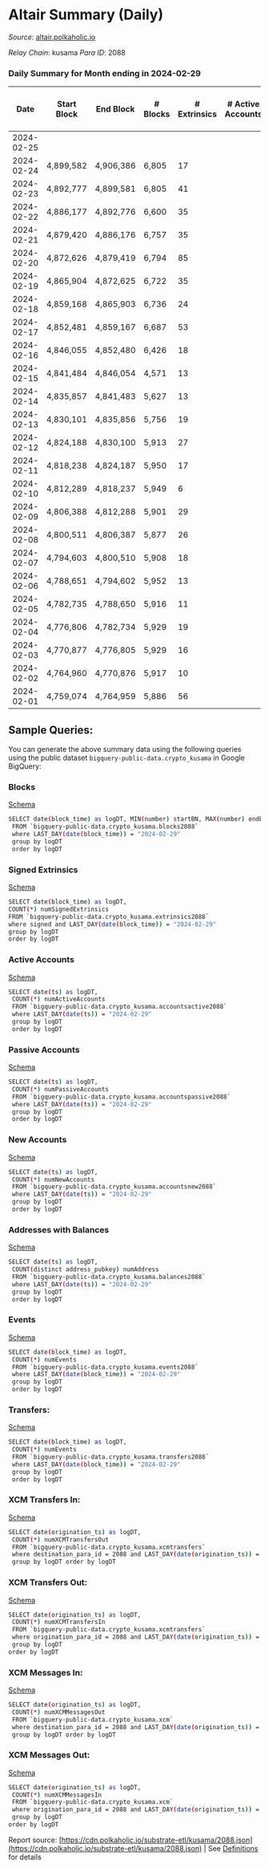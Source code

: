 # Altair Summary (Daily)

_Source_: [altair.polkaholic.io](https://altair.polkaholic.io)

*Relay Chain*: kusama
*Para ID*: 2088



### Daily Summary for Month ending in 2024-02-29


| Date    | Start Block | End Block | # Blocks | # Extrinsics | # Active Accounts | # Passive Accounts | # New Accounts | # Addresses | # Events  | # Transfers ($USD) | # XCM Transfers In ($USD) | # XCM Transfers Out ($USD) | # XCM In | # XCM Out | Issues |
|---------|-------------|-----------|----------|--------------|-------------------|--------------------|----------------|-------------|-----------|--------------------|---------------------------|----------------------------|----------|-----------|--------|
| 2024-02-25 |  |  |  |  |  |  |  |  |  |   |   |   |  |  |  |
| 2024-02-24 | 4,899,582 | 4,906,386 | 6,805 | 17 |  |  |  | 30,012 | 13,775 | 12 ($3,381.72) |   |   |  |  |  |
| 2024-02-23 | 4,892,777 | 4,899,581 | 6,805 | 41 |  |  |  | 30,010 | 14,009 | 29 ($2,392.25) |   |   |  |  |  |
| 2024-02-22 | 4,886,177 | 4,892,776 | 6,600 | 35 |  |  |  | 30,013 | 13,553 | 25 ($3,269.48) |   |   |  |  |  |
| 2024-02-21 | 4,879,420 | 4,886,176 | 6,757 | 35 |  |  |  | 30,011 | 13,841 | 30 ($804.42) |   |   |  |  |  |
| 2024-02-20 | 4,872,626 | 4,879,419 | 6,794 | 85 |  |  |  | 30,009 | 14,415 | 70  |   |   |  |  |  |
| 2024-02-19 | 4,865,904 | 4,872,625 | 6,722 | 35 |  |  |  | 30,004 | 13,790 | 27  |   |   |  |  |  |
| 2024-02-18 | 4,859,168 | 4,865,903 | 6,736 | 24 |  |  |  | 30,003 | 13,710 | 17  |   |   |  |  |  |
| 2024-02-17 | 4,852,481 | 4,859,167 | 6,687 | 53 |  |  |  | 29,998 | 13,880 | 41  |   |   |  |  |  |
| 2024-02-16 | 4,846,055 | 4,852,480 | 6,426 | 18 |  |  |  | 30,005 | 13,028 | 12  |   |   |  |  |  |
| 2024-02-15 | 4,841,484 | 4,846,054 | 4,571 | 13 |  |  |  | 30,002 | 9,275 | 8  |   |   |  |  |  |
| 2024-02-14 | 4,835,857 | 4,841,483 | 5,627 | 13 |  |  |  | 30,002 | 11,376 | 6  |   |   |  |  |  |
| 2024-02-13 | 4,830,101 | 4,835,856 | 5,756 | 19 |  |  |  | 30,002 | 11,699 | 12  |   |   |  |  |  |
| 2024-02-12 | 4,824,188 | 4,830,100 | 5,913 | 27 |  |  |  | 30,001 | 12,086 | 19  |   |   |  |  |  |
| 2024-02-11 | 4,818,238 | 4,824,187 | 5,950 | 17 |  |  |  | 30,003 | 12,078 | 15  |   |   |  |  |  |
| 2024-02-10 | 4,812,289 | 4,818,237 | 5,949 | 6 |  |  |  | 30,003 | 11,963 | 5  |   |   |  |  |  |
| 2024-02-09 | 4,806,388 | 4,812,288 | 5,901 | 29 |  |  |  | 30,002 | 12,063 | 17  |   |   |  |  |  |
| 2024-02-08 | 4,800,511 | 4,806,387 | 5,877 | 26 |  |  |  | 30,000 | 11,998 | 16  |   |   |  |  |  |
| 2024-02-07 | 4,794,603 | 4,800,510 | 5,908 | 18 |  |  |  | 29,998 | 11,978 | 10  |   |   |  |  |  |
| 2024-02-06 | 4,788,651 | 4,794,602 | 5,952 | 13 |  |  |  | 29,997 | 12,028 | 8  |   |   |  |  |  |
| 2024-02-05 | 4,782,735 | 4,788,650 | 5,916 | 11 |  |  |  | 29,996 | 11,945 | 9  |   |   |  |  |  |
| 2024-02-04 | 4,776,806 | 4,782,734 | 5,929 | 19 |  |  |  | 29,996 | 12,046 | 14 ($399.49) |   | 1  |  |  |  |
| 2024-02-03 | 4,770,877 | 4,776,805 | 5,929 | 16 |  |  |  | 29,993 | 12,008 | 12 ($1,784.04) |   | 2 ($81.71) |  |  |  |
| 2024-02-02 | 4,764,960 | 4,770,876 | 5,917 | 10 |  |  |  | 29,992 | 11,937 | 8 ($1,751.22) |   | 1 ($17.00) |  |  |  |
| 2024-02-01 | 4,759,074 | 4,764,959 | 5,886 | 56 |  |  |  | 29,993 | 12,230 | 27 ($729.42) |   |   |  |  |  |

## Sample Queries:
You can generate the above summary data using the following queries using the public dataset `bigquery-public-data.crypto_kusama` in Google BigQuery:


### Blocks 

[Schema](https://github.com/colorfulnotion/substrate-etl/blob/main/schema/blocks.json)

```bash
SELECT date(block_time) as logDT, MIN(number) startBN, MAX(number) endBN, COUNT(*) numBlocks 
 FROM `bigquery-public-data.crypto_kusama.blocks2088`  
 where LAST_DAY(date(block_time)) = "2024-02-29" 
 group by logDT 
 order by logDT
```

### Signed Extrinsics 

[Schema](https://github.com/colorfulnotion/substrate-etl/blob/main/schema/extrinsics.json)

```bash
SELECT date(block_time) as logDT, 
COUNT(*) numSignedExtrinsics 
FROM `bigquery-public-data.crypto_kusama.extrinsics2088`  
where signed and LAST_DAY(date(block_time)) = "2024-02-29" 
group by logDT 
order by logDT
```

### Active Accounts 

[Schema](https://github.com/colorfulnotion/substrate-etl/blob/main/schema/accountsactive.json)

```bash
SELECT date(ts) as logDT, 
 COUNT(*) numActiveAccounts 
 FROM `bigquery-public-data.crypto_kusama.accountsactive2088` 
 where LAST_DAY(date(ts)) = "2024-02-29" 
 group by logDT 
 order by logDT
```

### Passive Accounts 

[Schema](https://github.com/colorfulnotion/substrate-etl/blob/main/schema/accountspassive.json)

```bash
SELECT date(ts) as logDT, 
 COUNT(*) numPassiveAccounts 
 FROM `bigquery-public-data.crypto_kusama.accountspassive2088` 
 where LAST_DAY(date(ts)) = "2024-02-29" 
 group by logDT 
 order by logDT
```

### New Accounts 

[Schema](https://github.com/colorfulnotion/substrate-etl/blob/main/schema/accountsnew.json)

```bash
SELECT date(ts) as logDT, 
 COUNT(*) numNewAccounts 
 FROM `bigquery-public-data.crypto_kusama.accountsnew2088` 
 where LAST_DAY(date(ts)) = "2024-02-29" 
 group by logDT
 order by logDT
```

### Addresses with Balances 

[Schema](https://github.com/colorfulnotion/substrate-etl/blob/main/schema/balances.json)

```bash
SELECT date(ts) as logDT,
 COUNT(distinct address_pubkey) numAddress 
 FROM `bigquery-public-data.crypto_kusama.balances2088` 
 where LAST_DAY(date(ts)) = "2024-02-29" 
 group by logDT 
 order by logDT
```

### Events 

[Schema](https://github.com/colorfulnotion/substrate-etl/blob/main/schema/events.json)

```bash
SELECT date(block_time) as logDT, 
 COUNT(*) numEvents 
 FROM `bigquery-public-data.crypto_kusama.events2088` 
 where LAST_DAY(date(block_time)) = "2024-02-29" 
 group by logDT 
 order by logDT
```

### Transfers:

[Schema](https://github.com/colorfulnotion/substrate-etl/blob/main/schema/transfers.json)

```bash
SELECT date(block_time) as logDT, 
 COUNT(*) numEvents 
 FROM `bigquery-public-data.crypto_kusama.transfers2088` 
 where LAST_DAY(date(block_time)) = "2024-02-29" 
 group by logDT 
 order by logDT
```

### XCM Transfers In: 

[Schema](https://github.com/colorfulnotion/substrate-etl/blob/main/schema/xcmtransfers.json)

```bash
SELECT date(origination_ts) as logDT, 
 COUNT(*) numXCMTransfersOut 
 FROM `bigquery-public-data.crypto_kusama.xcmtransfers` 
 where destination_para_id = 2088 and LAST_DAY(date(origination_ts)) = "2024-02-29" 
 group by logDT order by logDT
```

### XCM Transfers Out: 

[Schema](https://github.com/colorfulnotion/substrate-etl/blob/main/schema/xcmtransfers.json)

```bash
SELECT date(origination_ts) as logDT, 
 COUNT(*) numXCMTransfersIn 
 FROM `bigquery-public-data.crypto_kusama.xcmtransfers` 
 where origination_para_id = 2088 and LAST_DAY(date(origination_ts)) = "2024-02-29" 
 group by logDT 
order by logDT
```

### XCM Messages In: 

[Schema](https://github.com/colorfulnotion/substrate-etl/blob/main/schema/xcm.json)

```bash
SELECT date(origination_ts) as logDT, 
 COUNT(*) numXCMMessagesOut 
 FROM `bigquery-public-data.crypto_kusama.xcm` 
 where destination_para_id = 2088 and LAST_DAY(date(origination_ts)) = "2024-02-29" 
 group by logDT order by logDT
```

### XCM Messages Out: 

[Schema](https://github.com/colorfulnotion/substrate-etl/blob/main/schema/xcm.json)

```bash
SELECT date(origination_ts) as logDT, 
 COUNT(*) numXCMMessagesIn 
 FROM `bigquery-public-data.crypto_kusama.xcm` 
 where origination_para_id = 2088 and LAST_DAY(date(origination_ts)) = "2024-02-29" 
 group by logDT 
order by logDT
```


Report source: [https://cdn.polkaholic.io/substrate-etl/kusama/2088.json](https://cdn.polkaholic.io/substrate-etl/kusama/2088.json) | See [Definitions](/DEFINITIONS.md) for details
